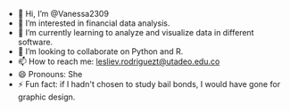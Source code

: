 - 👋 Hi, I’m @Vanessa2309
- 👀 I’m interested in financial data analysis.
- 🌱 I’m currently learning to analyze and visualize data in different software.
- 💞️ I’m looking to collaborate on Python and R.
- 📫 How to reach me: lesliev.rodriguezt@utadeo.edu.co
- 😄 Pronouns: She
- ⚡ Fun fact: if I hadn't chosen to study bail bonds, I would have gone for graphic design.

<!---
Vanessa2309/Vanessa2309 is a ✨ special ✨ repository because its `README.md` (this file) appears on your GitHub profile.
You can click the Preview link to take a look at your changes.
--->
